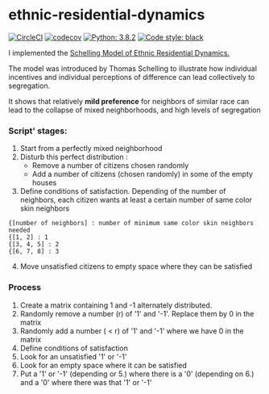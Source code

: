 # ethnic-residential-dynamics
[![CircleCI](https://circleci.com/gh/Driss31/nlp-negative-sampling.svg?style=svg)](https://circleci.com/gh/Driss31/nlp-negative-sampling)
[![codecov](https://codecov.io/gh/Driss31/ethnic-residential-dynamics/branch/master/graph/badge.svg)](https://codecov.io/gh/Driss31/ethnic-residential-dynamics)
[![Python: 3.8.2](https://img.shields.io/badge/python-3.8.2-blue.svg)](https://www.python.org/downloads/release/python-381/)
[![Code style: black](https://img.shields.io/badge/code%20style-black-000000.svg)](https://github.com/ambv/black)

I implemented the [Schelling Model of Ethnic Residential Dynamics.](http://jasss.soc.surrey.ac.uk/15/1/6.html)

The model was introduced by Thomas Schelling to illustrate how individual incentives and individual perceptions of difference can lead collectively to segregation.

It shows that relatively **mild preference** for neighbors of similar race can lead to the collapse of mixed neighborhoods, and high levels of segregation

### Script' stages:

1. Start from a perfectly mixed neighborhood
2. Disturb this perfect distribution :
    - Remove a number of citizens chosen randomly
    - Add a number of citizens (chosen randomly) in some of the empty houses
3. Define conditions of satisfaction. Depending of the number of neighbors, each citizen wants at least a certain
number of same color skin neighbors
```
{[number of neighbors] : number of minimum same color skin neighbors needed
{[1, 2] : 1
{[3, 4, 5] : 2
{[6, 7, 8] : 3
```
4. Move unsatisfied citizens to empty space where they can be satisfied


### Process

1. Create a matrix containing 1 and -1 alternately distributed.
2. Randomly remove a number (r) of '1' and '-1'. Replace them by 0 in the matrix
3. Randomly add a number ( < r) of '1' and '-1' where we have 0 in the matrix
4. Define conditions of satisfaction
5. Look for an unsatisfied '1' or '-1'
6. Look for an empty space where it can be satisfied
7. Put a '1' or '-1' (depending or 5.) where there is a '0' (depending on 6.) and a '0' where there was that '1'
or '-1'
